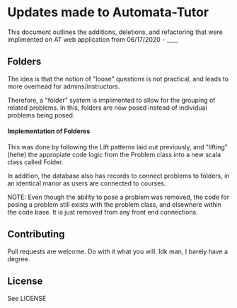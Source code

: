 # Updates made to Automata-Tutor

This document outlines the additions, deletions, and refactoring that were implimented on AT web application from 06/17/2020 - ____

## Folders

The idea is that the notion of "loose" questions is not practical, and leads to more overhead for admins/instructors. 

Therefore, a "folder" system is implimented to allow for the grouping of related problems. In this, folders are now posed instead of individual problems being posed. 


#### Implementation of Folderes

This was done by following the Lift patterns laid out previously, and "lifting" (hehe) the appropiate code logic from the Problem class into a new scala class called Folder. 

In addition, the database also has records to connect problems to folders, in an identical manor as users are connected to courses. 

NOTE: Even though the ability to pose a problem was removed, the code for posing a problem still exists with the problem class, and elsewhere within the code base. It is just removed from any front end connections.


## Contributing
Pull requests are welcome. Do with it what you will. Idk man, I barely have a degree. 

## License
See LICENSE